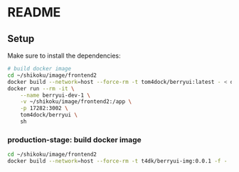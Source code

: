 # README

## Setup

Make sure to install the dependencies:

```bash
# build docker image
cd ~/shikoku/image/frontend2
docker build --network=host --force-rm -t tom4dock/berryui:latest - < dockerfile-dev
docker run --rm -it \
    --name berryui-dev-1 \
    -v ~/shikoku/image/frontend2:/app \
    -p 17282:3002 \
    tom4dock/berryui \
    sh


```

### production-stage: build docker image

```bash
cd ~/shikoku/image/frontend2
docker build --network=host --force-rm -t t4dk/berryui-img:0.0.1 -f - . < Dockerfile


```
